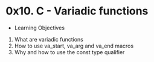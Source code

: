 # 0x10. C - Variadic functions
* Learning Objectives
1. What are variadic functions
2. How to use va_start, va_arg and va_end macros
3. Why and how to use the const type qualifier
